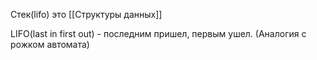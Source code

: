 Стек(lifo) это [[Структуры данных]]

LIFO(last in first out) - последним пришел, первым ушел. (Аналогия с рожком автомата)

